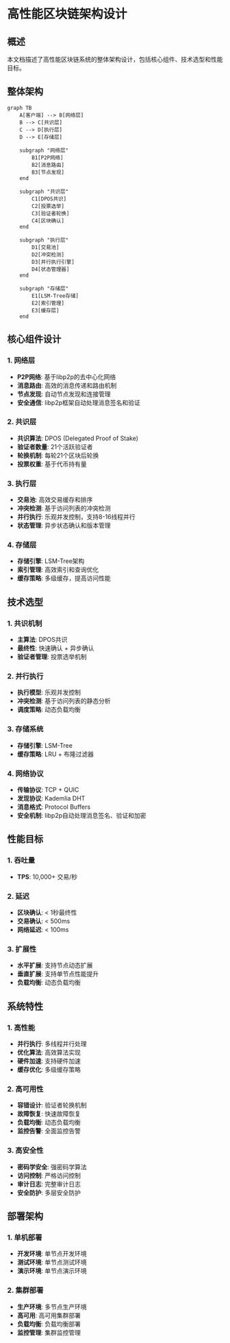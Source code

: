 # 高性能区块链架构设计

## 概述

本文档描述了高性能区块链系统的整体架构设计，包括核心组件、技术选型和性能目标。

## 整体架构

```mermaid
graph TB
    A[客户端] --> B[网络层]
    B --> C[共识层]
    C --> D[执行层]
    D --> E[存储层]
    
    subgraph "网络层"
        B1[P2P网络]
        B2[消息路由]
        B3[节点发现]
    end
    
    subgraph "共识层"
        C1[DPOS共识]
        C2[投票选举]
        C3[验证者轮换]
        C4[区块确认]
    end
    
    subgraph "执行层"
        D1[交易池]
        D2[冲突检测]
        D3[并行执行引擎]
        D4[状态管理器]
    end
    
    subgraph "存储层"
        E1[LSM-Tree存储]
        E2[索引管理]
        E3[缓存层]
    end
```

## 核心组件设计

### 1. 网络层
- **P2P网络**: 基于libp2p的去中心化网络
- **消息路由**: 高效的消息传递和路由机制
- **节点发现**: 自动节点发现和连接管理
- **安全通信**: libp2p框架自动处理消息签名和验证

### 2. 共识层
- **共识算法**: DPOS (Delegated Proof of Stake)
- **验证者数量**: 21个活跃验证者
- **轮换机制**: 每轮21个区块后轮换
- **投票权重**: 基于代币持有量

### 3. 执行层
- **交易池**: 高效交易缓存和排序
- **冲突检测**: 基于访问列表的冲突检测
- **并行执行**: 乐观并发控制，支持8-16线程并行
- **状态管理**: 异步状态确认和版本管理

### 4. 存储层
- **存储引擎**: LSM-Tree架构
- **索引管理**: 高效索引和查询优化
- **缓存策略**: 多级缓存，提高访问性能

## 技术选型

### 1. 共识机制
- **主算法**: DPOS共识
- **最终性**: 快速确认 + 异步确认
- **验证者管理**: 投票选举机制

### 2. 并行执行
- **执行模型**: 乐观并发控制
- **冲突检测**: 基于访问列表的静态分析
- **调度策略**: 动态负载均衡

### 3. 存储系统
- **存储引擎**: LSM-Tree
- **缓存策略**: LRU + 布隆过滤器

### 4. 网络协议
- **传输协议**: TCP + QUIC
- **发现协议**: Kademlia DHT
- **消息格式**: Protocol Buffers
- **安全机制**: libp2p自动处理消息签名、验证和加密

## 性能目标

### 1. 吞吐量
- **TPS**: 10,000+ 交易/秒

### 2. 延迟
- **区块确认**: < 1秒最终性
- **交易确认**: < 500ms
- **网络延迟**: < 100ms

### 3. 扩展性
- **水平扩展**: 支持节点动态扩展
- **垂直扩展**: 支持单节点性能提升
- **负载均衡**: 动态负载均衡

## 系统特性

### 1. 高性能
- **并行执行**: 多线程并行处理
- **优化算法**: 高效算法实现
- **硬件加速**: 支持硬件加速
- **缓存优化**: 多级缓存策略

### 2. 高可用性
- **容错设计**: 验证者轮换机制
- **故障恢复**: 快速故障恢复
- **负载均衡**: 动态负载均衡
- **监控告警**: 全面监控告警

### 3. 高安全性
- **密码学安全**: 强密码学算法
- **访问控制**: 严格访问控制
- **审计日志**: 完整审计日志
- **安全防护**: 多层安全防护

## 部署架构

### 1. 单机部署
- **开发环境**: 单节点开发环境
- **测试环境**: 单节点测试环境
- **演示环境**: 单节点演示环境

### 2. 集群部署
- **生产环境**: 多节点生产环境
- **高可用**: 高可用集群部署
- **负载均衡**: 负载均衡部署
- **监控管理**: 集群监控管理 